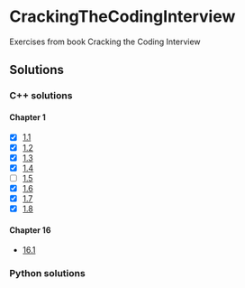 # CrackingTheCodingInterview
Exercises from book Cracking the Coding Interview

## Solutions

### C++ solutions

#### Chapter 1
- [x] [1.1](/solutions/cpp/ch1/1_1_isUnique.cpp)
- [x] [1.2](/solutions/cpp/ch1/1_2_checkPermutation.cpp)
- [x] [1.3](/solutions/cpp/ch1/1_3_urlify.cpp)
- [x] [1.4](/solutions/cpp/ch1/1_4_palindromePermutation.cpp)
- [ ] [1.5]()
- [x] [1.6](/solutions/cpp/ch1/1_6_stringCompression.cpp)
- [x] [1.7](/solutions/cpp/ch1/1_7_rotateMatrix.cpp)
- [x] [1.8](/solutions/cpp/ch1/1_8_zeroMatrix.cpp)

#### Chapter 16
- [16.1](/solutions/cpp/ch16/16_1_testSwapNumbers.cpp)


### Python solutions
